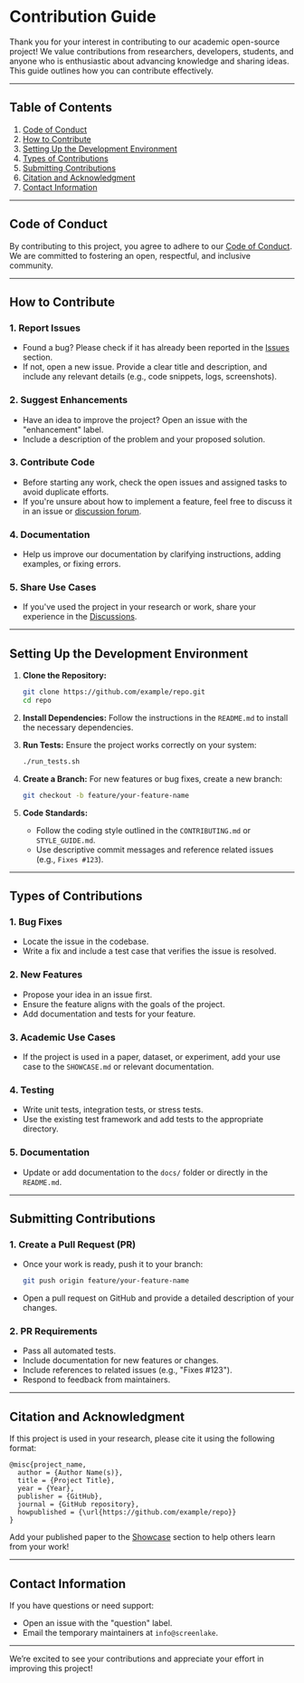 
# Contribution Guide

Thank you for your interest in contributing to our academic open-source project! We value contributions from researchers, developers, students, and anyone who is enthusiastic about advancing knowledge and sharing ideas. This guide outlines how you can contribute effectively.

---

## **Table of Contents**
1. [Code of Conduct](#code-of-conduct)
2. [How to Contribute](#how-to-contribute)
3. [Setting Up the Development Environment](#setting-up-the-development-environment)
4. [Types of Contributions](#types-of-contributions)
5. [Submitting Contributions](#submitting-contributions)
6. [Citation and Acknowledgment](#citation-and-acknowledgment)
7. [Contact Information](#contact-information)

---

## **Code of Conduct**
By contributing to this project, you agree to adhere to our [Code of Conduct](CODE_OF_CONDUCT.md). We are committed to fostering an open, respectful, and inclusive community.

---

## **How to Contribute**

### **1. Report Issues**
- Found a bug? Please check if it has already been reported in the [Issues](https://github.com/example/repo/issues) section.
- If not, open a new issue. Provide a clear title and description, and include any relevant details (e.g., code snippets, logs, screenshots).

### **2. Suggest Enhancements**
- Have an idea to improve the project? Open an issue with the "enhancement" label.
- Include a description of the problem and your proposed solution.

### **3. Contribute Code**
- Before starting any work, check the open issues and assigned tasks to avoid duplicate efforts.
- If you're unsure about how to implement a feature, feel free to discuss it in an issue or [discussion forum](https://github.com/example/repo/discussions).

### **4. Documentation**
- Help us improve our documentation by clarifying instructions, adding examples, or fixing errors.

### **5. Share Use Cases**
- If you've used the project in your research or work, share your experience in the [Discussions](https://github.com/example/repo/discussions).

---

## **Setting Up the Development Environment**

1. **Clone the Repository:**
   ```bash
   git clone https://github.com/example/repo.git
   cd repo
   ```

2. **Install Dependencies:**
   Follow the instructions in the `README.md` to install the necessary dependencies.

3. **Run Tests:**
   Ensure the project works correctly on your system:
   ```bash
   ./run_tests.sh
   ```

4. **Create a Branch:**
   For new features or bug fixes, create a new branch:
   ```bash
   git checkout -b feature/your-feature-name
   ```

5. **Code Standards:**
   - Follow the coding style outlined in the `CONTRIBUTING.md` or `STYLE_GUIDE.md`.
   - Use descriptive commit messages and reference related issues (e.g., `Fixes #123`).

---

## **Types of Contributions**

### **1. Bug Fixes**
- Locate the issue in the codebase.
- Write a fix and include a test case that verifies the issue is resolved.

### **2. New Features**
- Propose your idea in an issue first.
- Ensure the feature aligns with the goals of the project.
- Add documentation and tests for your feature.

### **3. Academic Use Cases**
- If the project is used in a paper, dataset, or experiment, add your use case to the `SHOWCASE.md` or relevant documentation.

### **4. Testing**
- Write unit tests, integration tests, or stress tests.
- Use the existing test framework and add tests to the appropriate directory.

### **5. Documentation**
- Update or add documentation to the `docs/` folder or directly in the `README.md`.

---

## **Submitting Contributions**

### **1. Create a Pull Request (PR)**
- Once your work is ready, push it to your branch:
  ```bash
  git push origin feature/your-feature-name
  ```
- Open a pull request on GitHub and provide a detailed description of your changes.

### **2. PR Requirements**
- Pass all automated tests.
- Include documentation for new features or changes.
- Include references to related issues (e.g., "Fixes #123").
- Respond to feedback from maintainers.

---

## **Citation and Acknowledgment**

If this project is used in your research, please cite it using the following format:

```text
@misc{project_name,
  author = {Author Name(s)},
  title = {Project Title},
  year = {Year},
  publisher = {GitHub},
  journal = {GitHub repository},
  howpublished = {\url{https://github.com/example/repo}}
}
```

Add your published paper to the [Showcase](SHOWCASE.md) section to help others learn from your work!

---

## **Contact Information**
If you have questions or need support:
- Open an issue with the "question" label.
- Email the temporary maintainers at `info@screenlake`.

---

We’re excited to see your contributions and appreciate your effort in improving this project!
